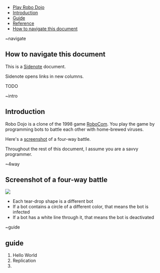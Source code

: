 
* [Play Robo Dojo](http://robodojo.club)
* [Introduction](##intro)
* [Guide](##guide)
* [Reference](##ref)
* [How to navigate this document](##navigate)

~navigate
## How to navigate this document

This is a [Sidenote](http://sidenote.io) document.

Sidenote opens links in new columns.

TODO

~intro
## Introduction

Robo Dojo is a clone of the 1998 game [RoboCom](http://robocom.rrobek.de/).
You play the game by programming bots to battle each other with home-brewed
viruses.

Here's a [screenshot](##4way) of a four-way battle.

Throughout the rest of this document, I assume you are a savvy programmer.

~4way
## Screenshot of a four-way battle

<img src="img/battle.png">

- Each tear-drop shape is a different bot
- If a bot contains a circle of a different color, that means the bot
  is infected
- If a bot has a white line through it, that means the bot is deactivated


~guide
## guide

1. Hello World
2. Replication
3. 